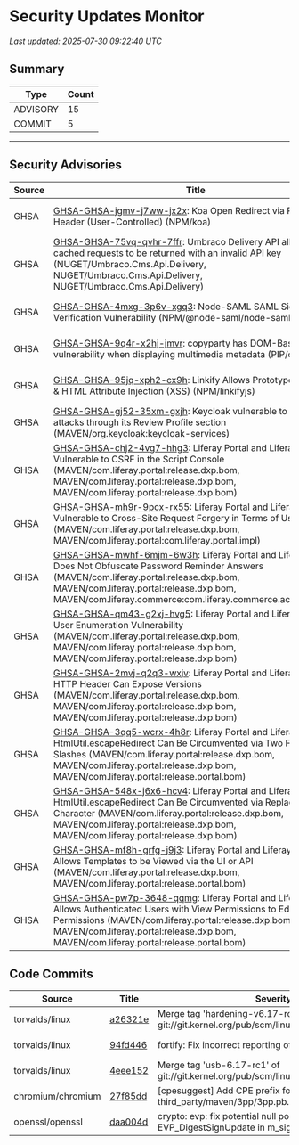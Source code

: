 # Security Updates Monitor

*Last updated: 2025-07-30 09:22:40 UTC*

## Summary
| Type | Count |
|------|-------|
| ADVISORY | 15 |
| COMMIT | 5 |

---

## Security Advisories

| Source | Title | Severity | Date |
|--------|-------|----------|------|
| GHSA | [GHSA-GHSA-jgmv-j7ww-jx2x](https://github.com/advisories/GHSA-jgmv-j7ww-jx2x): Koa Open Redirect via Referrer Header (User-Controlled) (NPM/koa) | LOW (CVSS: 3.5) | 2025-07-29 |
| GHSA | [GHSA-GHSA-75vq-qvhr-7ffr](https://github.com/advisories/GHSA-75vq-qvhr-7ffr): Umbraco Delivery API allows for cached requests to be returned with an invalid API key (NUGET/Umbraco.Cms.Api.Delivery, NUGET/Umbraco.Cms.Api.Delivery, NUGET/Umbraco.Cms.Api.Delivery) | MODERATE (CVSS: 5.3) | 2025-07-29 |
| GHSA | [GHSA-GHSA-4mxg-3p6v-xgq3](https://github.com/advisories/GHSA-4mxg-3p6v-xgq3): Node-SAML SAML Signature Verification Vulnerability (NPM/@node-saml/node-saml) | CRITICAL (CVSS: 10.0) | 2025-07-28 |
| GHSA | [GHSA-GHSA-9q4r-x2hj-jmvr](https://github.com/advisories/GHSA-9q4r-x2hj-jmvr): copyparty has DOM-Based XSS vulnerability when displaying multimedia metadata (PIP/copyparty) | MODERATE (CVSS: 5.4) | 2025-07-28 |
| GHSA | [GHSA-GHSA-95jq-xph2-cx9h](https://github.com/advisories/GHSA-95jq-xph2-cx9h): Linkify Allows Prototype Pollution & HTML Attribute Injection (XSS) (NPM/linkifyjs) | HIGH (CVSS: 0.0) | 2025-07-26 |
| GHSA | [GHSA-GHSA-gj52-35xm-gxjh](https://github.com/advisories/GHSA-gj52-35xm-gxjh): Keycloak vulnerable to phishing attacks through its Review Profile section (MAVEN/org.keycloak:keycloak-services) | MODERATE (CVSS: 5.4) | 2025-07-10 |
| GHSA | [GHSA-GHSA-chj2-4vg7-hhg3](https://github.com/advisories/GHSA-chj2-4vg7-hhg3): Liferay Portal and Liferay DXP Vulnerable to CSRF in the Script Console (MAVEN/com.liferay.portal:release.dxp.bom, MAVEN/com.liferay.portal:release.dxp.bom, MAVEN/com.liferay.portal:release.dxp.bom) | CRITICAL (CVSS: 9.7) | 2024-10-22 |
| GHSA | [GHSA-GHSA-mh9r-9pcx-rx55](https://github.com/advisories/GHSA-mh9r-9pcx-rx55): Liferay Portal and Liferay DXP Vulnerable to Cross-Site Request Forgery in Terms of Use Page (MAVEN/com.liferay.portal:release.dxp.bom, MAVEN/com.liferay.portal:com.liferay.portal.impl) | HIGH (CVSS: 8.8) | 2024-02-21 |
| GHSA | [GHSA-GHSA-mwhf-6mjm-6w3h](https://github.com/advisories/GHSA-mwhf-6mjm-6w3h): Liferay Portal and Liferay DXP Does Not Obfuscate Password Reminder Answers (MAVEN/com.liferay.portal:release.dxp.bom, MAVEN/com.liferay.portal:release.dxp.bom, MAVEN/com.liferay.commerce:com.liferay.commerce.account.web) | MODERATE (CVSS: 6.3) | 2024-02-21 |
| GHSA | [GHSA-GHSA-qm43-g2xj-hvg5](https://github.com/advisories/GHSA-qm43-g2xj-hvg5): Liferay Portal and Liferay DXP User Enumeration Vulnerability (MAVEN/com.liferay.portal:release.dxp.bom, MAVEN/com.liferay.portal:release.dxp.bom, MAVEN/com.liferay.portal:release.dxp.bom) | MODERATE (CVSS: 5.3) | 2024-02-20 |
| GHSA | [GHSA-GHSA-2mvj-q2q3-wxjv](https://github.com/advisories/GHSA-2mvj-q2q3-wxjv): Liferay Portal and Liferay DXP HTTP Header Can Expose Versions (MAVEN/com.liferay.portal:release.dxp.bom, MAVEN/com.liferay.portal:release.dxp.bom, MAVEN/com.liferay.portal:release.dxp.bom) | MODERATE (CVSS: 5.3) | 2024-02-20 |
| GHSA | [GHSA-GHSA-3qq5-wcrx-4h8r](https://github.com/advisories/GHSA-3qq5-wcrx-4h8r): Liferay Portal and Liferay DXP's HtmlUtil.escapeRedirect Can Be Circumvented via Two Forward Slashes (MAVEN/com.liferay.portal:release.dxp.bom, MAVEN/com.liferay.portal:release.dxp.bom, MAVEN/com.liferay.portal:release.portal.bom) | MODERATE (CVSS: 6.1) | 2024-02-20 |
| GHSA | [GHSA-GHSA-548x-j6x6-hcv4](https://github.com/advisories/GHSA-548x-j6x6-hcv4): Liferay Portal and Liferay DXP's HtmlUtil.escapeRedirect Can Be Circumvented via Replacement Character (MAVEN/com.liferay.portal:release.dxp.bom, MAVEN/com.liferay.portal:release.dxp.bom, MAVEN/com.liferay.portal:release.dxp.bom) | MODERATE (CVSS: 6.1) | 2024-02-20 |
| GHSA | [GHSA-GHSA-mf8h-grfg-j9j3](https://github.com/advisories/GHSA-mf8h-grfg-j9j3): Liferay Portal and Liferay DXP Allows Templates to be Viewed via the UI or API (MAVEN/com.liferay.portal:release.dxp.bom, MAVEN/com.liferay.portal:release.portal.bom) | MODERATE (CVSS: 5.3) | 2024-02-20 |
| GHSA | [GHSA-GHSA-pw7p-3648-qqmg](https://github.com/advisories/GHSA-pw7p-3648-qqmg): Liferay Portal and Liferay DXP Allows Authenticated Users with View Permissions to Edit Permissions (MAVEN/com.liferay.portal:release.dxp.bom, MAVEN/com.liferay.portal:release.dxp.bom, MAVEN/com.liferay.portal:release.portal.bom) | MODERATE (CVSS: 6.5) | 2024-02-20 |

## Code Commits

| Source | Title | Severity | Date |
|--------|-------|----------|------|
| torvalds/linux | [a26321e](https://github.com/torvalds/linux/commit/a26321ee4c935a63c29ed6518f27e38826b36e68) | Merge tag 'hardening-v6.17-rc1-fix1' of git://git.kernel.org/pub/scm/linux/kernel/git/kees/linux | 2025-07-30 |
| torvalds/linux | [94fd446](https://github.com/torvalds/linux/commit/94fd44648dae2a5b6149a41faa0b07928c3e1963) | fortify: Fix incorrect reporting of read buffer size | 2025-07-29 |
| torvalds/linux | [4eee152](https://github.com/torvalds/linux/commit/4eee1520ea845a6d6d82e85498d9412419560871) | Merge tag 'usb-6.17-rc1' of git://git.kernel.org/pub/scm/linux/kernel/git/gregkh/usb | 2025-07-29 |
| chromium/chromium | [27f85dd](https://github.com/chromium/chromium/commit/27f85ddbff8fb2a79a2bc7f0616d0051c1b7052c) | [cpesuggest] Add CPE prefix for third_party/maven/3pp/3pp.pb. | 2025-07-29 |
| openssl/openssl | [daa004d](https://github.com/openssl/openssl/commit/daa004d48438d67241b58592d43c3214dd3a903f) | crypto: evp: fix potential null pointer dereference in EVP_DigestSignUpdate in m_sigver.c | 2025-07-25 |


